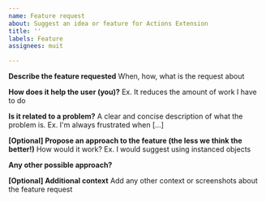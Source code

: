 ```yaml
---
name: Feature request
about: Suggest an idea or feature for Actions Extension
title: ''
labels: Feature
assignees: muit

---
```


**Describe the feature requested**
When, how, what is the request about

**How does it help the user (you)?**
Ex. It reduces the amount of work I have to do

**Is it related to a problem?**
A clear and concise description of what the problem is. Ex. I'm always frustrated when [...]

**[Optional] Propose an approach to the feature (the less we think the better!)**
How would it work? Ex. I would suggest using instanced objects

**Any other possible approach?**

**[Optional] Additional context**
Add any other context or screenshots about the feature request
